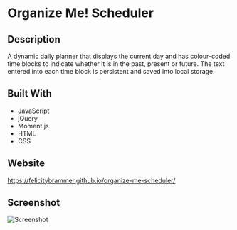 # Organize Me! Scheduler

## Description

A dynamic daily planner that displays the current day and has colour-coded time blocks to indicate whether it is in the past, present or future. The text entered into each time block is persistent and saved into local storage. 

## Built With

* JavaScript
* jQuery
* Moment.js
* HTML
* CSS

## Website

https://felicitybrammer.github.io/organize-me-scheduler/

## Screenshot

![Screenshot](./images/screenshot.png)


